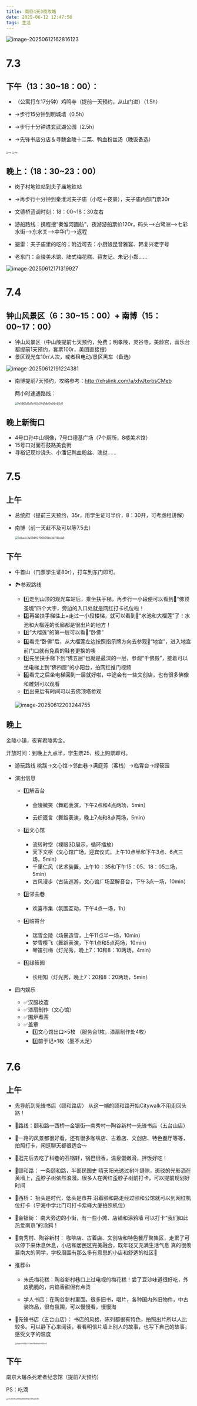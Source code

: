 ```yaml
---
title: 南京4天3夜攻略
date: 2025-06-12 12:47:58
tags: 生活
---
```


![image-20250612162816123](https://caimotu.top/Picgo/image-20250612162816123.png)

# 7.3

## 下午（13：30~18：00）：

- （公寓打车17分钟）鸡鸣寺（提前一天预约，从山门进）（1.5h）

- →步行15分钟到明城墙（0.5h）

- →步行十分钟进玄武湖公园（2.5h）

- →先锋书店分店＆寻魏金陵十二菜、鸭血粉丝汤（晚饭备选）

<img src="https://caimotu.top/Picgo/wps1.png" alt="img" style="zoom: 33%;" />

<img src="https://caimotu.top/Picgo/wps2.png" alt="img" style="zoom:33%;" />

## 晚上：（18：30~23：00）

- 岗子村地铁站到夫子庙地铁站

- →再步行十分钟到秦淮河夫子庙（小吃＋夜景），夫子庙内部门票30r

- 文德桥蓝调时刻：18：00~18：30左右
- 游船路线：携程搜“秦淮河画舫”，夜游游船票价120r，码头-->白鹭洲-->七彩水街—>东水关—>中华门—>返程

- 避雷：夫子庙里的吃的；附近可去：小厨娘昆音雅宴、韩复兴老字号
- 老东门：金陵美术馆、陆式梅花糕、蒋友记、朱记小郑……

![image-20250612171319927](https://caimotu.top/Picgo/image-20250612171319927.png)

# 7.4

## 钟山风景区（6：30~15：00）+ 南博（15：00~17：00）

- 钟山风景区（中山陵提前七天预约，免费；明孝陵，灵谷寺，美龄宫，音乐台都提前1天预约，套票100r，美团直接搜）
- 景区观光车10r/人次，或者租电动/景区黑车（备选）

![image-20250612191224381](https://caimotu.top/Picgo/image-20250612191224381.png)

- 南博提前7天预约，攻略参考：http://xhslink.com/a/xIvJtxrbsCMeb

  两小时速通路线：

  <img src="https://caimotu.top/Picgo/fe5861d2d7cf63c04d1dbf5e56c65c0.jpg" alt="fe5861d2d7cf63c04d1dbf5e56c65c0" style="zoom: 50%;" />

## 晚上新街口

- 4号口孙中山铜像，7号口德基广场（7个厕所，8楼美术馆）
- 15号口对面石鼓路美食街
- 寻裕记现炒浇头、小潘记鸭血粉丝、澳挞……

# 7.5

## 上午

- 总统府（提前三天预约，35r，用学生证可半价，8：30开，可考虑租讲解）

- 南博（前一天赶不及可以等7.5去）

  <img src="https://caimotu.top/Picgo/3dba4c3a094ff2700005bb3b714bda5.jpg" alt="3dba4c3a094ff2700005bb3b714bda5" style="zoom: 50%;" />

## 下午

- 牛首山（门票学生证80r），打车到东门即可。

- 🏞️参观路线
  
  - 1️⃣走到山顶的观光车站后，乘坐扶手梯，再步行一小段便可以看到📍“佛顶圣境”四个大字，旁边的入口处就是网红打卡机位啦！
  - 2️⃣再坐扶手梯往上+走过一小段楼梯，就可以看到📍“水池和大榴莲”了！水池和大榴莲的长廊都是很出片的地方！
  - 3️⃣“大榴莲”的第一层可以看📍“卧佛”
  - 4️⃣看完“卧佛”后，从大榴莲左边按照指示牌方向去参观📍“地宫”，进入地宫前门口就有免费的鞋套更换的噢
  - 5️⃣先坐扶手梯下到“佛五层”也就是最深的一层，参观“千佛殿”，接着可以坐电梯上到“佛四层”的小阳台，拍网红推门视频
  - 6️⃣看完之后坐电梯回到一层就好啦，中途会有一些文创店，也有很多佛像和雕刻可以观看
  - 7️⃣出来后有时间可以去佛顶塔参观
  
  ![image-20250612203244755](https://caimotu.top/Picgo/image-20250612203244755.png)

## 晚上

金陵小镇，夜宵君陵紫金。

开放时间：到晚上九点半，学生票25，线上购票即可。

- 游玩路线
  桃蹊→文心馆→邻曲巷→满庭芳（客栈）→临霄台→绿筱园
  
- 演出信息
  
  - 1️⃣解音台
  
    - 金陵微笑（舞蹈表演，下午2点和4点两场，5min）
  
    - 云织箴言（舞蹈表演，晚上7点和8点两场，5min）
  
  - 2️⃣文心馆
  
    - 流转时空（裸眼3D展示，循环播放）
    - 天下文枢（文心馆广场，迎宾仪式，上午10点半和下午3点、6点三场，5min）
    - 千里仁风（艺术装置，上午10：35和下午15：05、18：05三场，5min）
    - 古风漫步（古装巡游，文心馆广场至解音台，下午3点一场，10min）
  
  - 3️⃣邻曲巷
  
    - 欢喜市集（氛围互动，下午4点一场，1h）
  
  - 4️⃣临霄台
  
    - 瑞雪金陵（场景造雪，上午11点半一场，10min）
    - 梦雪樱飞（舞蹈表演，下午1点和5点两场，10min）
    - 琴笛引梅（灯光秀，晚上7：10和8：10两场，4min）
  
  - 5️⃣绿筱园
  
    - 长相知（灯光秀，晚上7：20和8：20两场，5min）
  
- 园内娱乐
  
  - ✅汉服妆造
  - ✅漆扇制作（文心馆）
  - ✅围炉煮茶
  - ✅盖章
    - 1️⃣文心馆出口×5枚
      （服务台1枚，漆扇制作处4枚）
    - 2️⃣前于记×1枚（墨不太足）

# 7.6

## 上午

- 先导航到先锋书店（颐和路店）
  从这一端的颐和路开始Citywalk不用走回头路！
  	
  
- 🚶路线：颐和路—西桥—金银街—南秀村—陶谷新村—先锋书店（五台山店）
  	
  
- 👣一路的风景都很好看，还有很多咖啡店、古着店、文创店、特色餐厅等等，拍照打卡，闲逛聊天都很适合～
  	
  
- 🍛逛完后去吃了科巷的石锅轩，锅巴很香，温泉蛋嫩滑，拌饭好吃！
  	
  
- 📍颐和路：
  一条颐和路，半部民国史
  晴天阳光透过树叶缝隙，斑驳的光影洒在黄墙上，歪脖子树依然浪漫。很多人在网红歪脖子树前打卡，可以提前规划好时间
  	
  
- 📍西桥：
  抬头是时代，低头是市井
  沿着颐和路走经过颐和公馆就可以到网红机位打卡（宁海中学北门可打卡紫峰大厦拍照机位）
  	
  
- 📍金银街：
  南大旁边的小街，有一些小摊、店铺和涂鸦墙
  可以打卡“我们如此热爱南京”的涂鸦！
  	
  
- 📍南秀村、陶谷新村：
  咖啡店、古着店、文创店和特色餐厅聚集区，走累了可以停下来休息休息，小店和居民区完美融合，既年轻又充满生活气息
  真的很羡慕南大的同学，学校周围有那么多有意思的小店和舒适的社区🥹
  	
  
- 推荐👍
  
  - 朱氏梅花糕：陶谷新村巷口上过电视的梅花糕！尝了豆沙味道很好吃，外皮脆脆的，内馅香甜但有点烫
    	
  
  - 学人书店：在陶谷新村里面。很多旧书，唱片，各种国内外旧物件，中古装饰品，很有氛围，可以慢慢看，慢慢淘
  
    
  
- 📍先锋书店（五台山店）：
  书店的风格、陈列都很有特色，拍照出片所以人比较多。可以静下心来阅读，看看明信片墙上别人的故事，也写下自己的故事，感受文字的温度
  
  <img src="C:\Users\15458\Documents\WeChat Files\wxid_jy7sqq5gztjd22\FileStorage\Temp\8aafcf0006c51f3c641b66eb5492ee6.jpg" alt="8aafcf0006c51f3c641b66eb5492ee6" style="zoom:33%;" />

## 下午

南京大屠杀死难者纪念馆（提前7天预约）

PS：吃滴

<img src="https://caimotu.top/Picgo/c0c964fca484bd8464f4dc44fea9c80.jpg" alt="c0c964fca484bd8464f4dc44fea9c80" style="zoom:33%;" />
